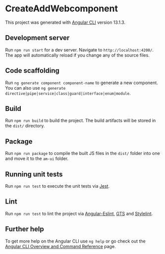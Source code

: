 # CreateAddWebcomponent

This project was generated with [Angular CLI](https://github.com/angular/angular-cli) version 13.1.3.

## Development server

Run `npm run start` for a dev server. Navigate to `http://localhost:4200/`. The app will automatically reload if you change any of the source files.

## Code scaffolding

Run `ng generate component component-name` to generate a new component. You can also use `ng generate directive|pipe|service|class|guard|interface|enum|module`.

## Build

Run `npm run build` to build the project. The build artifacts will be stored in the `dist/` directory.

## Package

Run `npm run package` to compile the built JS files in the `dist/` folder into one and move it to the `am-ui` folder.

## Running unit tests

Run `npm run test` to execute the unit tests via [Jest](https://jestjs.io).

## Lint

Run `npm run test` to lint the project via [Angular-Eslint](https://github.com/angular-eslint/angular-eslint), [GTS](https://github.com/google/gts) and [Stylelint](https://stylelint.io).

## Further help

To get more help on the Angular CLI use `ng help` or go check out the [Angular CLI Overview and Command Reference](https://angular.io/cli) page.

